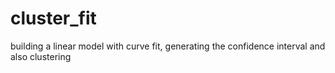 # cluster_fit
building a linear model with curve fit, generating the confidence interval and also clustering 

